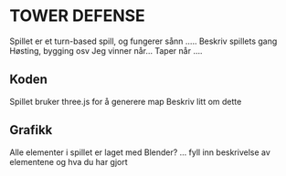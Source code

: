 # TOWER DEFENSE

Spillet er et turn-based spill, og fungerer sånn …..
Beskriv spillets gang
Høsting, bygging osv
Jeg vinner når…
Taper når ….

## Koden
Spillet bruker three.js for å generere map
Beskriv litt om dette

## Grafikk
Alle elementer i spillet er laget med Blender? … fyll inn beskrivelse av  elementene og hva du har gjort
